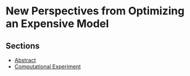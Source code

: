 # New Perspectives from Optimizing an Expensive Model

## Sections

* [Abstract](sections/abstract.md)
* [Computational Experiment](sections/compex.md)

<!-- ## Bibliography -->

<!--
vim:ts=4:sw=4:expandtab:wrap lbr
-->
